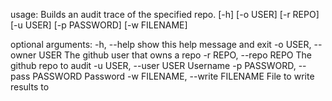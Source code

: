 usage: Builds an audit trace of the specified repo. [-h] [-o USER] [-r REPO]
                                                    [-u USER] [-p PASSWORD]
                                                    [-w FILENAME]

optional arguments:
  -h, --help            show this help message and exit
  -o USER, --owner USER
                        The github user that owns a repo
  -r REPO, --repo REPO  The github repo to audit
  -u USER, --user USER  Username
  -p PASSWORD, --pass PASSWORD
                        Password
  -w FILENAME, --write FILENAME
                        File to write results to
